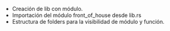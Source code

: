 

* Creación de lib con módulo.
* Importación del módulo front_of_house desde lib.rs
* Estructura de folders para la visibilidad de módulo y función.